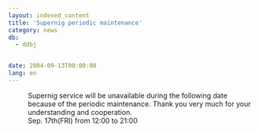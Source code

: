 ```yaml
---
layout: indexed_content
title: 'Supernig periodic maintenance'
category: news
db:
  - ddbj


date: 2004-09-13T00:00:00
lang: en
---
```


<dd>Supernig service will be unavailable during the following date because of the periodic maintenance. Thank you very much for your understanding and cooperation.
<dd>Sep. 17th(FRI) from 12:00 to 21:00</dd>
</dd>
